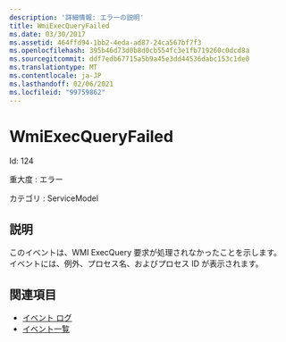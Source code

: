 ```yaml
---
description: '詳細情報: エラーの説明'
title: WmiExecQueryFailed
ms.date: 03/30/2017
ms.assetid: 464ffd94-1bb2-4eda-ad87-24ca567bf7f3
ms.openlocfilehash: 395b46d73d0b8d0cb554fc3e1fb719260c0dcd8a
ms.sourcegitcommit: ddf7edb67715a5b9a45e3dd44536dabc153c1de0
ms.translationtype: MT
ms.contentlocale: ja-JP
ms.lasthandoff: 02/06/2021
ms.locfileid: "99759862"
---
```

# <a name="wmiexecqueryfailed"></a>WmiExecQueryFailed

Id: 124  
  
 重大度 : エラー  
  
 カテゴリ : ServiceModel  
  
## <a name="description"></a>説明  

 このイベントは、WMI ExecQuery 要求が処理されなかったことを示します。 イベントには、例外、プロセス名、およびプロセス ID が表示されます。  
  
## <a name="see-also"></a>関連項目

- [イベント ログ](index.md)
- [イベント一覧](events-general-reference.md)
